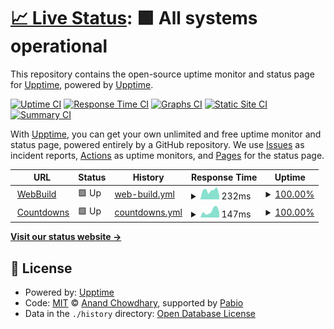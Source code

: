 # [📈 Live Status](https://upptime.github.io/upptime): <!--live status--> **🟩 All systems operational**

This repository contains the open-source uptime monitor and status page for [Upptime](https://upptime.js.org), powered by [Upptime](https://github.com/upptime/upptime).

[![Uptime CI](https://github.com/fiftys7vencode/upptime/workflows/Uptime%20CI/badge.svg)](https://github.com/fiftys7vencode/upptime/actions?query=workflow%3A%22Uptime+CI%22)
[![Response Time CI](https://github.com/fiftys7vencode/upptime/workflows/Response%20Time%20CI/badge.svg)](https://github.com/fiftys7vencode/upptime/actions?query=workflow%3A%22Response+Time+CI%22)
[![Graphs CI](https://github.com/fiftys7vencode/upptime/workflows/Graphs%20CI/badge.svg)](https://github.com/fiftys7vencode/upptime/actions?query=workflow%3A%22Graphs+CI%22)
[![Static Site CI](https://github.com/fiftys7vencode/upptime/workflows/Static%20Site%20CI/badge.svg)](https://github.com/fiftys7vencode/upptime/actions?query=workflow%3A%22Static+Site+CI%22)
[![Summary CI](https://github.com/fiftys7vencode/upptime/workflows/Summary%20CI/badge.svg)](https://github.com/fiftys7vencode/upptime/actions?query=workflow%3A%22Summary+CI%22)

With [Upptime](https://upptime.js.org), you can get your own unlimited and free uptime monitor and status page, powered entirely by a GitHub repository. We use [Issues](https://github.com/upptime/upptime/issues) as incident reports, [Actions](https://github.com/fiftys7vencode/upptime/actions) as uptime monitors, and [Pages](https://upptime.github.io/upptime) for the status page.

<!--start: status pages-->
<!-- This summary is generated by Upptime (https://github.com/upptime/upptime) -->
<!-- Do not edit this manually, your changes will be overwritten -->
<!-- prettier-ignore -->
| URL | Status | History | Response Time | Uptime |
| --- | ------ | ------- | ------------- | ------ |
| <img alt="" src="https://icons.duckduckgo.com/ip3/webbuild.js.org.ico" height="13"> [WebBuild](https://webbuild.js.org) | 🟩 Up | [web-build.yml](https://github.com/fiftys7vencode/upptime/commits/HEAD/history/web-build.yml) | <details><summary><img alt="Response time graph" src="./graphs/web-build/response-time-week.png" height="20"> 232ms</summary><br><a href="https://fiftys7vencode.github.io/upptime/history/web-build"><img alt="Response time 227" src="https://img.shields.io/endpoint?url=https%3A%2F%2Fraw.githubusercontent.com%2Ffiftys7vencode%2Fupptime%2FHEAD%2Fapi%2Fweb-build%2Fresponse-time.json"></a><br><a href="https://fiftys7vencode.github.io/upptime/history/web-build"><img alt="24-hour response time 96" src="https://img.shields.io/endpoint?url=https%3A%2F%2Fraw.githubusercontent.com%2Ffiftys7vencode%2Fupptime%2FHEAD%2Fapi%2Fweb-build%2Fresponse-time-day.json"></a><br><a href="https://fiftys7vencode.github.io/upptime/history/web-build"><img alt="7-day response time 232" src="https://img.shields.io/endpoint?url=https%3A%2F%2Fraw.githubusercontent.com%2Ffiftys7vencode%2Fupptime%2FHEAD%2Fapi%2Fweb-build%2Fresponse-time-week.json"></a><br><a href="https://fiftys7vencode.github.io/upptime/history/web-build"><img alt="30-day response time 227" src="https://img.shields.io/endpoint?url=https%3A%2F%2Fraw.githubusercontent.com%2Ffiftys7vencode%2Fupptime%2FHEAD%2Fapi%2Fweb-build%2Fresponse-time-month.json"></a><br><a href="https://fiftys7vencode.github.io/upptime/history/web-build"><img alt="1-year response time 227" src="https://img.shields.io/endpoint?url=https%3A%2F%2Fraw.githubusercontent.com%2Ffiftys7vencode%2Fupptime%2FHEAD%2Fapi%2Fweb-build%2Fresponse-time-year.json"></a></details> | <details><summary><a href="https://fiftys7vencode.github.io/upptime/history/web-build">100.00%</a></summary><a href="https://fiftys7vencode.github.io/upptime/history/web-build"><img alt="All-time uptime 100.00%" src="https://img.shields.io/endpoint?url=https%3A%2F%2Fraw.githubusercontent.com%2Ffiftys7vencode%2Fupptime%2FHEAD%2Fapi%2Fweb-build%2Fuptime.json"></a><br><a href="https://fiftys7vencode.github.io/upptime/history/web-build"><img alt="24-hour uptime 100.00%" src="https://img.shields.io/endpoint?url=https%3A%2F%2Fraw.githubusercontent.com%2Ffiftys7vencode%2Fupptime%2FHEAD%2Fapi%2Fweb-build%2Fuptime-day.json"></a><br><a href="https://fiftys7vencode.github.io/upptime/history/web-build"><img alt="7-day uptime 100.00%" src="https://img.shields.io/endpoint?url=https%3A%2F%2Fraw.githubusercontent.com%2Ffiftys7vencode%2Fupptime%2FHEAD%2Fapi%2Fweb-build%2Fuptime-week.json"></a><br><a href="https://fiftys7vencode.github.io/upptime/history/web-build"><img alt="30-day uptime 100.00%" src="https://img.shields.io/endpoint?url=https%3A%2F%2Fraw.githubusercontent.com%2Ffiftys7vencode%2Fupptime%2FHEAD%2Fapi%2Fweb-build%2Fuptime-month.json"></a><br><a href="https://fiftys7vencode.github.io/upptime/history/web-build"><img alt="1-year uptime 100.00%" src="https://img.shields.io/endpoint?url=https%3A%2F%2Fraw.githubusercontent.com%2Ffiftys7vencode%2Fupptime%2FHEAD%2Fapi%2Fweb-build%2Fuptime-year.json"></a></details>
| <img alt="" src="https://icons.duckduckgo.com/ip3/fiftys7vencode.github.io.ico" height="13"> [Countdowns](https://fiftys7vencode.github.io/countdowns) | 🟩 Up | [countdowns.yml](https://github.com/fiftys7vencode/upptime/commits/HEAD/history/countdowns.yml) | <details><summary><img alt="Response time graph" src="./graphs/countdowns/response-time-week.png" height="20"> 147ms</summary><br><a href="https://fiftys7vencode.github.io/upptime/history/countdowns"><img alt="Response time 171" src="https://img.shields.io/endpoint?url=https%3A%2F%2Fraw.githubusercontent.com%2Ffiftys7vencode%2Fupptime%2FHEAD%2Fapi%2Fcountdowns%2Fresponse-time.json"></a><br><a href="https://fiftys7vencode.github.io/upptime/history/countdowns"><img alt="24-hour response time 115" src="https://img.shields.io/endpoint?url=https%3A%2F%2Fraw.githubusercontent.com%2Ffiftys7vencode%2Fupptime%2FHEAD%2Fapi%2Fcountdowns%2Fresponse-time-day.json"></a><br><a href="https://fiftys7vencode.github.io/upptime/history/countdowns"><img alt="7-day response time 147" src="https://img.shields.io/endpoint?url=https%3A%2F%2Fraw.githubusercontent.com%2Ffiftys7vencode%2Fupptime%2FHEAD%2Fapi%2Fcountdowns%2Fresponse-time-week.json"></a><br><a href="https://fiftys7vencode.github.io/upptime/history/countdowns"><img alt="30-day response time 171" src="https://img.shields.io/endpoint?url=https%3A%2F%2Fraw.githubusercontent.com%2Ffiftys7vencode%2Fupptime%2FHEAD%2Fapi%2Fcountdowns%2Fresponse-time-month.json"></a><br><a href="https://fiftys7vencode.github.io/upptime/history/countdowns"><img alt="1-year response time 171" src="https://img.shields.io/endpoint?url=https%3A%2F%2Fraw.githubusercontent.com%2Ffiftys7vencode%2Fupptime%2FHEAD%2Fapi%2Fcountdowns%2Fresponse-time-year.json"></a></details> | <details><summary><a href="https://fiftys7vencode.github.io/upptime/history/countdowns">100.00%</a></summary><a href="https://fiftys7vencode.github.io/upptime/history/countdowns"><img alt="All-time uptime 100.00%" src="https://img.shields.io/endpoint?url=https%3A%2F%2Fraw.githubusercontent.com%2Ffiftys7vencode%2Fupptime%2FHEAD%2Fapi%2Fcountdowns%2Fuptime.json"></a><br><a href="https://fiftys7vencode.github.io/upptime/history/countdowns"><img alt="24-hour uptime 100.00%" src="https://img.shields.io/endpoint?url=https%3A%2F%2Fraw.githubusercontent.com%2Ffiftys7vencode%2Fupptime%2FHEAD%2Fapi%2Fcountdowns%2Fuptime-day.json"></a><br><a href="https://fiftys7vencode.github.io/upptime/history/countdowns"><img alt="7-day uptime 100.00%" src="https://img.shields.io/endpoint?url=https%3A%2F%2Fraw.githubusercontent.com%2Ffiftys7vencode%2Fupptime%2FHEAD%2Fapi%2Fcountdowns%2Fuptime-week.json"></a><br><a href="https://fiftys7vencode.github.io/upptime/history/countdowns"><img alt="30-day uptime 100.00%" src="https://img.shields.io/endpoint?url=https%3A%2F%2Fraw.githubusercontent.com%2Ffiftys7vencode%2Fupptime%2FHEAD%2Fapi%2Fcountdowns%2Fuptime-month.json"></a><br><a href="https://fiftys7vencode.github.io/upptime/history/countdowns"><img alt="1-year uptime 100.00%" src="https://img.shields.io/endpoint?url=https%3A%2F%2Fraw.githubusercontent.com%2Ffiftys7vencode%2Fupptime%2FHEAD%2Fapi%2Fcountdowns%2Fuptime-year.json"></a></details>

<!--end: status pages-->

[**Visit our status website →**](https://upptime.github.io/upptime)

## 📄 License

- Powered by: [Upptime](https://github.com/upptime/upptime)
- Code: [MIT](./LICENSE) © [Anand Chowdhary](https://anandchowdhary.com), supported by [Pabio](https://pabio.com)
- Data in the `./history` directory: [Open Database License](https://opendatacommons.org/licenses/odbl/1-0/)

